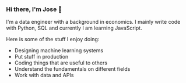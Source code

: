 ### Hi there, I'm Jose 👋

I'm a data engineer with a background in economics. I mainly write code with Python, SQL and currently I am learning JavaScript.

Here is some of the stuff I enjoy doing:
* Designing machine learning systems
* Put stuff in production
* Coding things that are useful to others
* Understand the fundamentals on different fields
* Work with data and APIs
